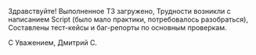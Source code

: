 Здравствуйте! 
Выполненное ТЗ загружено,
Трудности возникли с написанием Script (было мало практики, потребовалось разобраться),
Составлены тест-кейсы и баг-репорты по основным проверкам.

С Уважением,
Дмитрий С.
